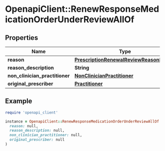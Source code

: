 # OpenapiClient::RenewResponseMedicationOrderUnderReviewAllOf

## Properties

| Name | Type | Description | Notes |
| ---- | ---- | ----------- | ----- |
| **reason** | [**PrescriptionRenewalReviewReasonHolder**](PrescriptionRenewalReviewReasonHolder.md) |  |  |
| **reason_description** | **String** |  | [optional] |
| **non_clinician_practitioner** | [**NonClinicianPractitioner**](NonClinicianPractitioner.md) |  | [optional] |
| **original_prescriber** | [**Practitioner**](Practitioner.md) |  |  |

## Example

```ruby
require 'openapi_client'

instance = OpenapiClient::RenewResponseMedicationOrderUnderReviewAllOf.new(
  reason: null,
  reason_description: null,
  non_clinician_practitioner: null,
  original_prescriber: null
)
```

